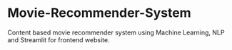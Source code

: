 # Movie-Recommender-System
Content based movie recommender system using Machine Learning, NLP and Streamlit for frontend website.
